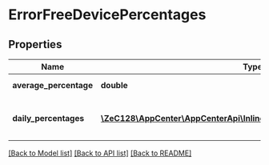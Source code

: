 # ErrorFreeDevicePercentages

## Properties
Name | Type | Description | Notes
------------ | ------------- | ------------- | -------------
**average_percentage** | **double** | Average percentage | [optional] 
**daily_percentages** | [**\ZeC128\AppCenter\AppCenterApi\InlineResponse20047DailyPercentages[]**](InlineResponse20047DailyPercentages.md) | The error-free percentage per day. | [optional] 

[[Back to Model list]](../README.md#documentation-for-models) [[Back to API list]](../README.md#documentation-for-api-endpoints) [[Back to README]](../README.md)



